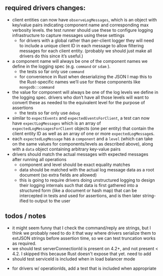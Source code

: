 ## required drivers changes:
- client entities can now have `observeLogMessages`, which is an object with key/value pairs indicating component name and corresponding max verbosity levels. the test runner should use these to configure logging infrastructure to capture messages using these settings
	- for drivers with a global rather than per-client logger they will need to include a unique client ID in each message to allow filtering messages for each client entity.  (probably we should just make all drivers do this since it’s useful.)
- a component name will always be one of the component names we define in the logging spec (e.g. `command` or `sdam` ). 
	- the tests so far only use `command`
	- for convenience in Rust when deserializing the JSON I map this to the Rust-specific names we’ll use for these components like `mongodb::command`
- the value for component will always be one of the log levels we define in the logging spec. drivers who don’t have all those levels will want to convert these as needed to the equivalent level for the purpose of assertions
	- the tests so far only use `debug` 
- similar to `expectEvents` and `expectedEventsForClient`, a test can now have `expectLogMessages` which is an array of `expectedLogMessagesForClient` objects (one per entity) that contain the client entity ID as well as an array of one or more `expectedLogMessage`s.
- each `expectedLogMessage` has a `component` and a `level` (which can take on the same values for components/levels as described above),  along with a `data` object containing arbitrary key-value pairs 
- drivers should match the actual messages with expected messages after running all operations
	- component and level should be exact equality matches 
	- data should be matched with the actual log message data as a root document (so extra fields are allowed) 
	- this is going to require drivers doing unstructured logging to design their logging internals such that data is first gathered into a structured form (like a document or hash map) that can be intercepted in tests and used for assertions, and is then later string-ified to output to the user 

## todos / notes
- it might seem funny that I check the command/reply are strings, but I think we probably need to do it that way where drivers serialize them to extJSON strings before assertion time, so we can test truncation works as required. 
-  we should test serverConnectionId is present on 4.2+, and not present < 4.2. I skipped this because Rust doesn't expose that yet. need to add
 -  should test serviceId is included when in load balancer mode
* for drivers w/ operationIds, add a test that is included when appropriate
